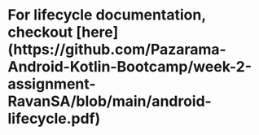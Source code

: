 <h1>For lifecycle documentation, checkout [here](https://github.com/Pazarama-Android-Kotlin-Bootcamp/week-2-assignment-RavanSA/blob/main/android-lifecycle.pdf)</h1>
